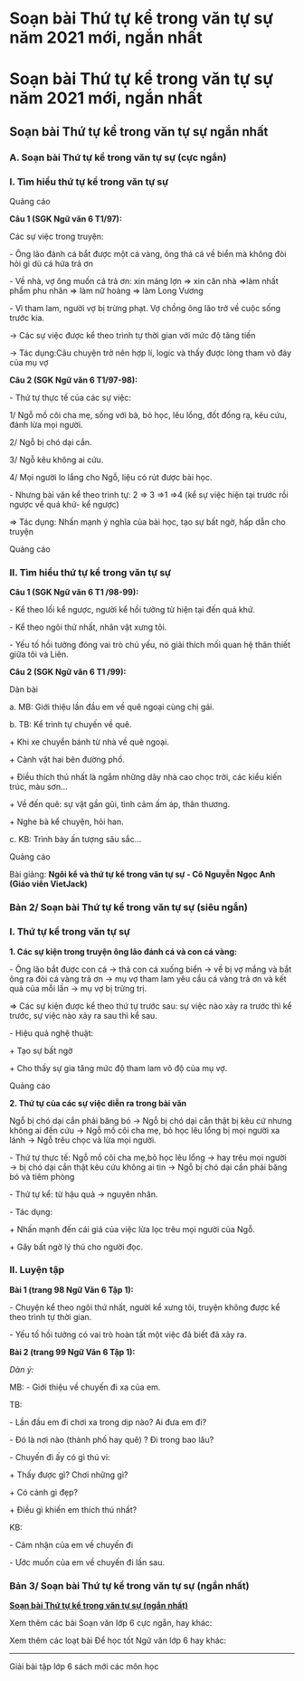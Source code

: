 # Soạn bài Thứ tự kể trong văn tự sự năm 2021 mới, ngắn nhất

# Soạn bài Thứ tự kể trong văn tự sự năm 2021 mới, ngắn nhất

## Soạn bài Thứ tự kể trong văn tự sự ngắn nhất

### **A. Soạn bài Thứ tự kể trong văn tự sự (cực ngắn)**

### I. Tìm hiểu thứ tự kể trong văn tự sự

Quảng cáo

**Câu 1 (SGK Ngữ văn 6 T1/97):**

Các sự việc trong truyện:

\- Ông lão đánh cá bắt được một cá vàng, ông thả cá về biển mà không đòi hỏi gì dù cá hứa trả ơn

\- Về nhà, vợ ông muốn cá trả ơn: xin máng lợn => xin căn nhà =>làm nhất phẩm phu nhân => làm nữ hoàng => làm Long Vương

\- Vì tham lam, người vợ bị trừng phạt. Vợ chồng ông lão trở về cuộc sống trước kia.

→ Các sự việc được kể theo trình tự thời gian với mức độ tăng tiến 

→ Tác dụng:Câu chuyện trở nên hợp lí, logic và thấy được lòng tham vô đáy của mụ vợ

**Câu 2 (SGK Ngữ văn 6 T1/97-98):**

\- Thứ tự thực tế của các sự việc: 

1/ Ngỗ mồ côi cha mẹ, sống với bà, bỏ học, lêu lổng, đốt đống rạ, kêu cứu, đánh lừa mọi người.

2/ Ngỗ bị chó dại cắn.

3/ Ngỗ kêu không ai cứu.

4/ Mọi người lo lắng cho Ngỗ, liệu có rút được bài học.

\- Nhưng bài văn kể theo trình tự: 2 => 3 =>1 =>4 (kể sự việc hiện tại trước rồi ngược về quá khứ- kể ngược)

=> Tác dụng: Nhấn mạnh ý nghĩa của bài học, tạo sự bất ngờ, hấp dẫn cho truyện

Quảng cáo

### II. Tìm hiểu thứ tự kể trong văn tự sự

**Câu 1 (SGK Ngữ văn 6 T1 /98-99):**

\- Kể theo lối kể ngược, người kể hồi tưởng từ hiện tại đến quá khứ.

\- Kể theo ngôi thứ nhất, nhân vật xưng tôi.

\- Yếu tố hồi tưởng đóng vai trò chủ yếu, nó giải thích mối quan hệ thân thiết giữa tôi và Liên.

**Câu 2 (SGK Ngữ văn 6 T1 /99):**

Dàn bài

a. MB: Giới thiệu lần đầu em về quê ngoại cùng chị gái.

b. TB: Kể trình tự chuyến về quê.

\+ Khi xe chuyển bánh từ nhà về quê ngoại.

\+ Cảnh vật hai bên đường phố.

\+ Điều thích thú nhất là ngắm những dãy nhà cao chọc trời, các kiểu kiến trúc, màu sơn…

\+ Về đến quê: sự vật gần gũi, tình cảm ấm áp, thân thương.

\+ Nghe bà kể chuyện, hỏi han.

c. KB: Trình bày ấn tượng sâu sắc... 

Quảng cáo

Bài giảng: **Ngôi kể và thứ tự kể trong văn tự sự - Cô Nguyễn Ngọc Anh (Giáo viên VietJack)**

### **Bản 2/ Soạn bài Thứ tự kể trong văn tự sự (siêu ngắn)**

### I. Thứ tự kể trong văn tự sự

**1\. Các sự kiện trong truyện ông lão đánh cá và con cá vàng:**

\- Ông lão bắt được con cá → thả con cá xuống biển → về bị vợ mắng và bắt ông ra đòi cá vàng trả ơn → mụ vợ tham lam yêu cầu cá vàng trả ơn và kết quả của mỗi lần → mụ vợ bị trừng trị.

⇒ Các sự kiện được kể theo thứ tự trước sau: sự việc nào xảy ra trước thì kể trước, sự việc nào xảy ra sau thì kể sau.

\- Hiệu quả nghệ thuật:

\+ Tạo sự bất ngờ

\+ Cho thấy sự gia tăng mức độ tham lam vô độ của mụ vợ.

Quảng cáo

**2\. Thứ tự của các sự việc diễn ra trong bài văn**

Ngỗ bị chó dại cắn phải băng bó → Ngỗ bị chó dại cắn thật bị kêu cứ nhưng không ai đến cứu → Ngỗ mồ côi cha mẹ, bỏ học lêu lổng bị mọi người xa lánh → Ngỗ trêu chọc và lừa mọi người.

\- Thứ tự thực tế: Ngỗ mồ côi cha mẹ,bỏ học lêu lổng → hay trêu mọi người → bị chó dại cắn thật kêu cứu không ai tin → Ngỗ bị chó dại cắn phải băng bó và tiêm phòng

\- Thứ tự kể: từ hậu quả → nguyên nhân.

\- Tác dụng:

\+ Nhấn mạnh đến cái giá của việc lừa lọc trêu mọi người của Ngỗ.

\+ Gây bất ngờ lý thú cho người đọc.

### II. Luyện tập

**Bài 1 (trang 98 Ngữ Văn 6 Tập 1):**

\- Chuyện kể theo ngôi thứ nhất, người kể xưng tôi, truyện không được kể theo trình tự thời gian.

\- Yếu tố hồi tưởng có vai trò hoàn tất một việc đã biết đã xảy ra.

**Bài 2 (trang 99 Ngữ Văn 6 Tập 1):**

_Dàn ý:_

MB: - Giới thiệu về chuyến đi xa của em.

TB:

\- Lần đầu em đi chơi xa trong dịp nào? Ai đưa em đi? 

\- Đó là nơi nào (thành phố hay quê) ? Đi trong bao lâu?

\- Chuyến đi ấy có gì thú vi:

\+ Thấy được gì? Chơi những gì?

\+ Có cảnh gì đẹp?

\+ Điều gì khiến em thích thú nhất?

KB:

\- Cảm nhận của em về chuyến đi

\- Ước muốn của em về chuyến đi lần sau.

### **Bản 3/ Soạn bài Thứ tự kể trong văn tự sự (ngắn nhất)**

[**Soạn bài Thứ tự kể trong văn tự sự (ngắn nhất)**](https://vietjack.com/soan-van-6/thu-tu-ke-trong-van-tu-su.jsp)

Xem thêm các bài Soạn văn lớp 6 cực ngắn, hay khác:

Xem thêm các loạt bài Để học tốt Ngữ văn lớp 6 hay khác:

* * *

Giải bài tập lớp 6 sách mới các môn học
